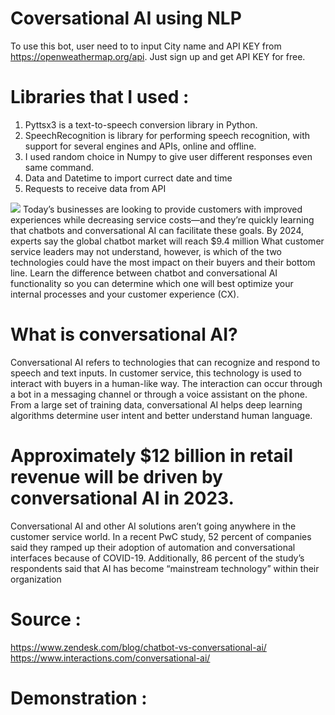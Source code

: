 # Coversational AI using NLP 
To use this bot, user need to to input City name and API KEY from https://openweathermap.org/api. Just sign up and get API KEY for free.    
# Libraries that I used : 
1. Pyttsx3 is a text-to-speech conversion library in Python.   
2. SpeechRecognition is library for performing speech recognition, with support for several engines and APIs, online and offline.  
3. I used random choice in Numpy to give user different responses even same command.    
4. Data and Datetime to import currect date and time     
5. Requests to receive data from API     
<img src=https://www.interactions.com/wp-content/uploads/2019/11/conversational_ai_graphics_svg_version_graphic_1.svg>  
Today’s businesses are looking to provide customers with improved experiences while decreasing service costs—and they’re quickly learning that chatbots and conversational AI can facilitate these goals. By 2024, experts say the global chatbot market will reach $9.4 million     
What customer service leaders may not understand, however, is which of the two technologies could have the most impact on their buyers and their bottom line. Learn the difference between chatbot and conversational AI functionality so you can determine which one will best optimize your internal processes and your customer experience (CX).  

# What is conversational AI?
Conversational AI refers to technologies that can recognize and respond to speech and text inputs. In customer service, this technology is used to interact with buyers in a human-like way. The interaction can occur through a bot in a messaging channel or through a voice assistant on the phone. From a large set of training data, conversational AI helps deep learning algorithms determine user intent and better understand human language.  
# Approximately $12 billion in retail revenue will be driven by conversational AI in 2023.  
Conversational AI and other AI solutions aren’t going anywhere in the customer service world. In a recent PwC study, 52 percent of companies said they ramped up their adoption of automation and conversational interfaces because of COVID-19. Additionally, 86 percent of the study’s respondents said that AI has become “mainstream technology” within their organization  
# Source :   
https://www.zendesk.com/blog/chatbot-vs-conversational-ai/  
https://www.interactions.com/conversational-ai/   
# Demonstration : 
